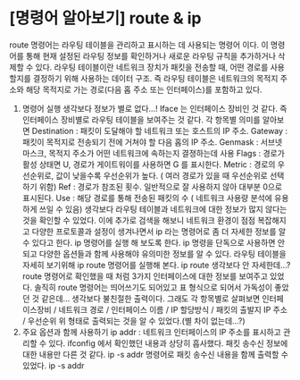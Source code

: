 # [명령어 알아보기] route & ip

route 명령어는 라우팅 테이블을 관리하고 표시하는 데 사용되는 명령어 이다. 이 명령어를 통해 현재 설정된 라우팅 정보를 확인하거나 새로운 라우팅 규칙을 추가하거나 삭제할 수 있다.
라우팅 테이블이란 네트워크 장치가 패킷을 전송할 때, 어떤 경로를 사용할지를 결정하기 위해 사용하는 데이터 구조.
즉 라우팅 테이블은 네트워크의 목적지 주소와 해당 목적지로 가는 경로(다음 홉 주소 또는 인터페이스)를 포함하고 있다.
1. 명령어 실행
생각보다 정보가 별로 없다...!
Iface 는 인터페이스 장비인 것 같다. 즉 인터페이스 장비별로 라우팅 테이블을 보여주는 것 같다. 각 항목별 의미를 알아보면
Destination : 패킷이 도달해야 할 네트워크 또는 호스트의 IP 주소.
Gateway : 패킷이 목적지로 전송되기 전에 거쳐야 할 다음 홉의 IP 주소.
Genmask : 서브넷 마스크, 목적지 주소가 어떤 네트워크에 속하는지 결졍하는데 사용
Flags : 경로가 활성 상태면 U, 경로가 게이트워이를 사용하면 G 를 표시한다.
Metric : 경로의 우선순위로, 값이 낮을수록 우선순위가 높다. ( 여러 경로가 있을 때 우선순위로 선택하기 위함)
Ref : 경로가 참조된 횟수. 일반적으로 잘 사용하지 않아 대부분 0으로 표시된다.
Use : 해당 경로를 통해 전송된 패킷의 수 ( 네트워크 사용량 분석에 유용하게 쓰일 수 있음)
생각보다 라우팅 테이블과 네트워크에 대한 정보가 많지 않다는 것을 확인할 수 있었다. 이에 추가로 검색을 해보니 네트워크 환경이 점점 복잡해지고 다양한 프로토콜과 설정이 생겨나면서 ip 라는 명령어로 좀 더 자세한 정보를 알 수 있다고 한다.
ip 명령어를 실행 해 보도록 한다.
ip 명령을 단독으로 사용하면 안되고 다양한 옵션들과 함께 사용해야 유의미한 정보를 알 수 있다. 라우팅 테이블을 자세히 보기위해 ip route 명령어를 실행해 본다.
ip route
생각보다 안 자세한데...?
route 명령어로 확인했을 때 처럼 3가지 인터페이스에 대한 정보를 보여주고 있었다. 솔직히 route 명령어는 띄어쓰기도 되어있고 표 형식으로 되어서 가독성이 좋았던 것 같은데... 생각보다 불친절한 출력이다. 그래도 각 항목별로 살펴보면
인터페이스장비 / 네트워크 경로 / 인터페이스 이름 / IP 할당방식 / 패킷의 출발지 IP 주소 / 우선순위
위 형태로 출력되는 것을 알 수 있었다.(별 차이 없는데...?)
2. 주요 옵션과 함께 사용하기
ip addr : 네트워크 인터페이스의 IP 주소를 표시하고 관리할 수 있다.
ifconfig 에서 확인했던 내용과 상당히 흡사했다. 패킷 송수신 정보에 대한 내용만 다른 것 같다.
ip -s addr 명령어로 패킷 송수신 내용을 함께 출력할 수 있었다.
ip -s addr